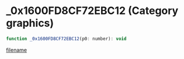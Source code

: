 # _0x1600FD8CF72EBC12 (Category graphics)

```js
function _0x1600FD8CF72EBC12(p0: number): void
```

[filename](_0x1600FD8CF72EBC12_m.md ':include')